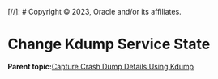 [//]: # Copyright © 2023, Oracle and/or its affiliates.

# Change Kdump Service State

**Parent topic:**[Capture Crash Dump Details Using Kdump](../topics/cockpit-kdump.md)

